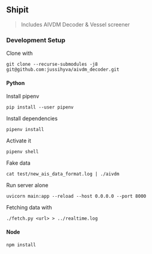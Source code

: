 ## Shipit
> Includes AIVDM Decoder & Vessel screener

### Development Setup

Clone with

```
git clone --recurse-submodules -j8 git@github.com:jussihyva/aivdm_decoder.git
```

#### Python

Install pipenv

`pip install --user pipenv`

Install dependencies

`pipenv install`

Activate it

`pipenv shell`

Fake data

`cat test/new_ais_data_format.log | ./aivdm`

Run server alone

`uvicorn main:app --reload --host 0.0.0.0 --port 8000`

Fetching data with

`./fetch.py <url> > ../realtime.log`

#### Node

`npm install`